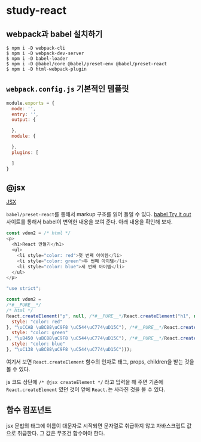 # study-react

## webpack과 babel 설치하기
```
$ npm i -D webpack-cli
$ npm i -D webpack-dev-server
$ npm i -D babel-loader
$ npm i -D @babel/core @babel/preset-env @babel/preset-react
$ npm i -D html-webpack-plugin
```

## `webpack.config.js` 기본적인 템플릿
```javascript
module.exports = {
  mode: '',
  entry: '',
  output: {

  },
  module: {

  },
  plugins: [

  ]
}
```

## @jsx
[JSX](https://ko.reactjs.org/docs/introducing-jsx.html)

`babel/preset-react`를 통해서 markup 구조를 읽어 들일 수 있다.
[babel Try it out](https://babeljs.io/repl#?browsers=defaults%2C%20not%20ie%2011%2C%20not%20ie_mob%2011&build=&builtIns=false&corejs=3.21&spec=false&loose=false&code_lz=Q&debug=false&forceAllTransforms=false&shippedProposals=false&circleciRepo=&evaluate=false&fileSize=false&timeTravel=false&sourceType=module&lineWrap=true&presets=env%2Creact%2Cstage-2&prettier=false&targets=&version=7.20.6&externalPlugins=&assumptions=%7B%7D) 사이트를 통해서 babel이 변역한 내용을 보여 준다. 아래 내용을 확인해 보자.

```javascript
const vdom2 = /* html */ 
<p>
  <h1>React 만들기</h1>
  <ul>
    <li style="color: red">첫 번째 아이템</li>
    <li style="color: green">두 번째 아이템</li>
    <li style="color: blue">세 번째 아이템</li>
  </ul>
</p>
```

```javascript
"use strict";

const vdom2 =
/*#__PURE__*/
/* html */
React.createElement("p", null, /*#__PURE__*/React.createElement("h1", null, "React \uB9CC\uB4E4\uAE30"), /*#__PURE__*/React.createElement("ul", null, /*#__PURE__*/React.createElement("li", {
  style: "color: red"
}, "\uCCAB \uBC88\uC9F8 \uC544\uC774\uD15C"), /*#__PURE__*/React.createElement("li", {
  style: "color: green"
}, "\uB450 \uBC88\uC9F8 \uC544\uC774\uD15C"), /*#__PURE__*/React.createElement("li", {
  style: "color: blue"
}, "\uC138 \uBC88\uC9F8 \uC544\uC774\uD15C")));
```

여기서 보면 `React.createElement` 함수의 인자로 태그, props, children을 받는 것을 볼 수 있다.

js 코드 상단에 `/* @jsx createElement */` 라고 입력을 해 주면 기존에 `React.createElement` 였던 것이 앞에 `React.`는 사라진 것을 볼 수 있다. 

## 함수 컴포넌트
jsx 문법의 태그에 이름이 대문자로 시작되면 문자열로 취급하지 않고 자바스크립트 값으로 취급한다. 그 값은 무조건 함수여야 한다.